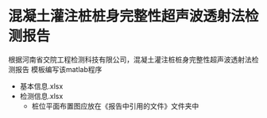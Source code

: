 # 混凝土灌注桩桩身完整性超声波透射法检测报告



根据河南省交院工程检测科技有限公司，混凝土灌注桩桩身完整性超声波透射法检测报告 模板编写该matlab程序



+ 基本信息.xlsx
+ 检测信息.xlsx
  + 桩位平面布置图应放在《报告中引用的文件》文件夹中